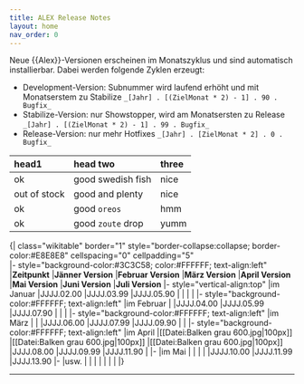 ```yaml
---
title: ALEX Release Notes
layout: home
nav_order: 0
---
```


Neue {{Alex}}-Versionen erscheinen im Monatszyklus und sind automatisch installierbar. Dabei werden folgende Zyklen erzeugt:

* Development-Version: Subnummer wird laufend erhöht und mit Monatserstem zu Stabilize `_[Jahr] . [(ZielMonat * 2) - 1] . 90 . Bugfix_`
* Stabilize-Version: nur Showstopper, wird am Monatsersten zu Release `_[Jahr] . [(ZielMonat * 2) - 1] . 99 . Bugfix_`
* Release-Version: nur mehr Hotfixes `_[Jahr] . [ZielMonat * 2] . 0 . Bugfix_`

| head1        | head two          | three |
|:-------------|:------------------|:------|
| ok           | good swedish fish | nice  |
| out of stock | good and plenty   | nice  |
| ok           | good `oreos`      | hmm   |
| ok           | good `zoute` drop | yumm  |

{| class="wikitable" border="1" style="border-collapse:collapse; border-color:#E8E8E8" cellspacing="0" cellpadding="5"  
|- style="background-color:#3C3C58; color:#FFFFFF; text-align:left" 
|**Zeitpunkt**
|**Jänner Version**
|**Februar Version**
|**März Version**
|**April Version**
|**Mai Version**
|**Juni Version**
|**Juli Version**
|- style="vertical-align:top"
|im Januar
|JJJJ.02.00
|JJJJ.03.99 
|JJJJ.05.90
|
|
|
|
|- style="background-color:#FFFFFF; text-align:left"
|im Februar
|
|JJJJ.04.00
|JJJJ.05.99
|JJJJ.07.90 
|
|
|
|- style="background-color:#FFFFFF; text-align:left"
|im März
|
|
|JJJJ.06.00
|JJJJ.07.99
|JJJJ.09.90
|
|
|- style="background-color:#FFFFFF; text-align:left"
|im April
|[[Datei:Balken grau 600.jpg|100px]]
|[[Datei:Balken grau 600.jpg|100px]]
|[[Datei:Balken grau 600.jpg|100px]]
|JJJJ.08.00
|JJJJ.09.99
|JJJJ.11.90
|
|-
|im Mai
|
|
|
|
|JJJJ.10.00
|JJJJ.11.99
|JJJJ.13.90
|-
|usw.
|
|
|
|
|
|
|
|}

----